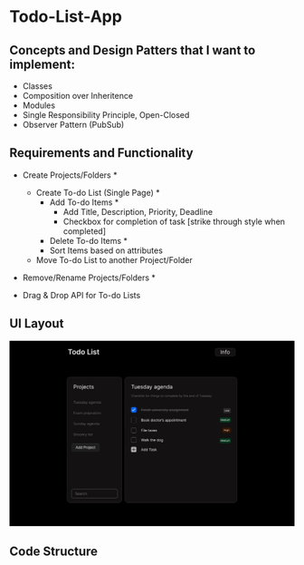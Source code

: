 # Todo-List-App

## Concepts and Design Patters that I want to implement:
- Classes
- Composition over Inheritence 
- Modules
- Single Responsibility Principle, Open-Closed
- Observer Pattern (PubSub)

## Requirements and Functionality
- Create Projects/Folders *
    - Create To-do List (Single Page) *
        - Add To-do Items *
            - Add Title, Description, Priority, Deadline
            - Checkbox for completion of task [strike through style when completed]
        - Delete To-do Items *
        - Sort Items based on attributes
     - Move To-do List to another Project/Folder

- Remove/Rename Projects/Folders *

- Drag & Drop API for To-do Lists

## UI Layout

![alt text](todoList.jpg)

## Code Structure

